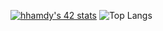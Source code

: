 [![hhamdy's 42 stats](https://badge.mediaplus.ma/darkblue/hhamdy)](https://github.com/oakoudad/badge42)
![Top Langs](https://github-readme-stats.vercel.app/api/top-langs/?username=anuraghazra&hide_progress=true)